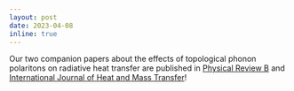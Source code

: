 ```yaml
---
layout: post
date: 2023-04-08
inline: true
---
```


Our two companion papers about the effects of topological phonon polaritons on radiative heat transfer are published in [Physical Review B](https://journals.aps.org/prb/abstract/10.1103/PhysRevB.107.125409) and [International Journal of Heat and Mass Transfer](https://www.sciencedirect.com/science/article/abs/pii/S0017931023003162)! 